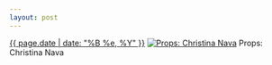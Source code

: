 ```yaml
---
layout: post
---
```


<p>
  <time><a href="/448">{{ page.date | date: "%B %e, %Y" }}</a></time>
  <a href="/448"><img src="{{ site.assets_url }}/448-480.jpg" srcset="{{ site.assets_url }}/448-960.jpg 960w, {{ site.assets_url }}/448-720.jpg 720w, {{ site.assets_url }}/448-480.jpg 480w, {{ site.assets_url }}/448-240.jpg 240w" sizes="(min-width: 700px) 50vw, calc(100vw - 2rem)" alt="Props: Christina Nava" /></a>
  <span>Props: Christina Nava</span>
</p>
